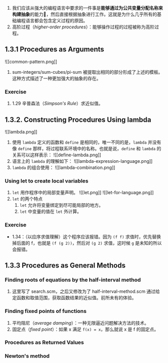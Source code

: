 1. 我们应该从强大的编程语言中要求的一件事是**能够通过为公共变量分配名称来构建抽象**的能力，然后直接根据抽象进行工作。这就是为什么几乎所有的基础编程语言都会包含定义过程的原因。
2. 高阶过程（_higher-order procedures_）：能够操作过程的过程被称为高阶过程。
## 1.3.1 Procedures as Arguments 
![[common-pattern.png]]
1. sum-integers/sum-cubes/pi-sum 被提取出相同的部分形成了上述的模板。这种方式描述了一种更加强大的抽象的存在。
### Exercise 
1. 1.29 辛普森法（_Simpson's Rule_）求近似值。

## 1.3.2. Constructing Procedures Using lambda
![[lambda.png]]
1. 使用 `lambda` 定义的函数和 `define` 是相同的，唯一不同的是，`lambda` 并没有像 `define` 那样，将过程联系环境中的名称。也就是说，`define` 和 `lambda` 的关系可以这样表示：
   ![[define-lambda.png]]
2. 语言上的 `lambda` 的理解如下：
   ![[lambda-expression-language.png]]
3. `lambda` 的组合使用：
   ![[lambda-combination.png]]
### Using let to create local variables 
1. `let` 用作程序中的局部变量声明。
   ![[let.png]]
   ![[let-for-language.png]]
2. `let` 的两个特点
	1. `let` 允许将变量绑定到尽可能局部的地方。
	2. `let` 中变量的值在 `let` 外计算。
### Exercise
- 1.34：（以应序求值理解）这个程序应该报错。因为 `(f f)` 求值时，优先替换掉后面的 f，也就是 `(f (g 2))`，然后对 `(g 2)` 求值，这时候 `g` 是未知的所以会报错。
## 1.3.3 Procedures as General Methods
### Finding roots of equations by the half-interval method
1. 这里写了 search.scm，之后又修改为了 half-interval-method.scm 通过给定函数和取值范围，获取函数结果的近似值。前所未有的体验。
### Finding fixed points of functions 
1. 平均阻尼（_average damping_）：一种无限逼近问题解决方法的技术。
2. 固定点（_fixed point_）：如果 x 满足 `f(x) = x`，那么就说 x 是 f 的固定点。
### Procedures as Returned Values
### Newton's method 
